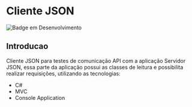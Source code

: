 # Cliente JSON

![Badge em Desenvolvimento](https://img.shields.io/static/v1?label=STATUS&message=FINALIZADO&color=GREEN&style=for-the-badge)

## Introducao

Cliente JSON para testes de comunicação API com a aplicação Servidor JSON, essa parte da aplicação possui as classes de leitura
e possibilita realizar requisições, utilizando as tecnologias:

* C#
* MVC
* Console Application